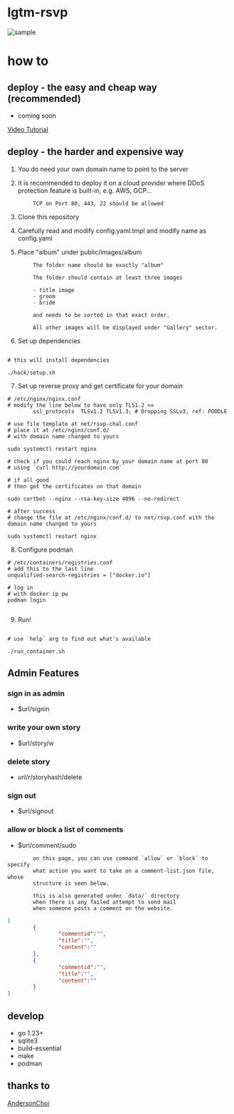 # lgtm-rsvp

![sample](sample.gif)

# how to

## deploy - the easy and cheap way (recommended)

- coming soon

[Video Tutorial](#)

## deploy - the harder and expensive way


1. You do need your own domain name to point to the server

2. It is recommended to deploy it on a cloud provider where DDoS protection feature is built-in, e.g. AWS, GCP... 

```shell
        TCP on Port 80, 443, 22 should be allowed
```

3. Clone this repository

4. Carefully read and modify config.yaml.tmpl and modify name as config.yaml

5. Place "album" under public/images/album

```shell
        The folder name should be exactly "album"

        The folder should contain at least three images

        - title image
        - groom
        - bride

        and needs to be sorted in that exact order.

        All other images will be displayed under "Gallery" sector.

```

6. Set up dependencies

```shell

# this will install dependencies

./hack/setup.sh

```

7. Set up reverse proxy and get certificate for your domain

```shell
# /etc/nginx/nginx.conf
# modify the line below to have only TLS1.2 <=
        ssl_protocols  TLSv1.2 TLSv1.3; # Dropping SSLv3, ref: POODLE

# use file template at net/rsvp-chal.conf
# place it at /etc/nginx/conf.d/
# with domain name changed to yours

sudo systemctl restart nginx

# check if you could reach nginx by your domain name at port 80
# using `curl http://yourdomain.com`

# if all good
# then get the certificates on that domain

sudo certbot --nginx --rsa-key-size 4096 --no-redirect 

# after success
# change the file at /etc/nginx/conf.d/ to net/rsvp.conf with the domain name changed to yours

sudo systemctl restart nginx

```

8. Configure podman

```shell
# /etc/containers/registries.conf
# add this to the last line
unqualified-search-registries = ["docker.io"]

# log in
# with docker ip pw
podman login


```

9. Run!

```shell

# use `help` arg to find out what's available

./run_container.sh

```



## Admin Features

### sign in as admin

- $url/signin

### write your own story

- $url/story/w

### delete story

- $url/r/$storyhash/delete


### sign out

- $url/signout

### allow or block a list of comments

- $url/comment/sudo

```shell
        on this page, you can use command `allow` or `block` to specify
        what action you want to take on a comment-list.json file, whose
        structure is seen below.

        this is also generated under `data/` directory
        when there is any failed attempt to send mail
        when someone posts a comment on the website.
```

```json
[
        {
                "commentid":"",
                "title":"",
                "content":""
        },
        {
                "commentid":"",
                "title":"",
                "content":""
        }
]

```


## develop

- go 1.23+
- sqlite3
- build-essential
- make
- podman

## thanks to

[AndersonChoi](https://github.com/AndersonChoi/wedding-card)
